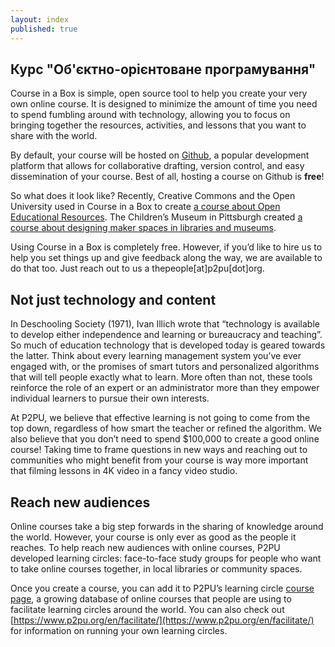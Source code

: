 ```yaml
---
layout: index
published: true
---
```


## Курс "Об'єктно-орієнтоване програмування"

Course in a Box is simple, open source tool to help you create your very own online course. It is designed to minimize the amount of time you need to spend fumbling around with technology, allowing you to focus on bringing together the resources, activities, and lessons that you want to share with the world.

By default, your course will be hosted on [Github](https://www.github.com), a popular development platform that allows for collaborative drafting, version control, and easy dissemination of your course. Best of all, hosting a course on Github is **free**!

So what does it look like? Recently, Creative Commons and the Open University used in Course in a Box to create [a course about Open Educational Resources](http://www.exploerercourse.org/). The Children’s Museum in Pittsburgh created [a course about designing maker spaces in libraries and museums](http://p2pu.github.io/makingandlearning/).

Using Course in a Box is completely free. However, if you’d like to hire us to help you set things up and give feedback along the way, we are available to do that too. Just reach out to us a thepeople[at]p2pu[dot]org.

## Not just technology and content

In Deschooling Society (1971), Ivan Illich wrote that “technology is available to develop either independence and learning or bureaucracy and teaching”. So much of education technology that is developed today is geared towards the latter. Think about every learning management system you’ve ever engaged with, or the promises of smart tutors and personalized algorithms that will tell people exactly what to learn. More often than not, these tools reinforce the role of an expert or an administrator more than they empower individual learners to pursue their own interests.

At P2PU, we believe that effective learning is not going to come from the top down, regardless of how smart the teacher or refined the algorithm. We also believe that you don’t need to spend $100,000 to create a good online course! Taking time to frame questions in new ways and reaching out to communities who might benefit from your course is way more important that filming lessons in 4K video in a fancy video studio.

## Reach new audiences

Online courses take a big step forwards in the sharing of knowledge around the world. However, your course is only ever as good as the people it reaches. To help reach new audiences with online courses, P2PU developed learning circles: face-to-face study groups for people who want to take online courses together, in local libraries or community spaces.

Once you create a course, you can add it to P2PU’s learning circle [course page](http://p2pu.org/en/courses), a growing database of online courses that people are using to facilitate learning circles around the world. You can also check out [https://www.p2pu.org/en/facilitate/](https://www.p2pu.org/en/facilitate/) for information on running your own learning circles.


